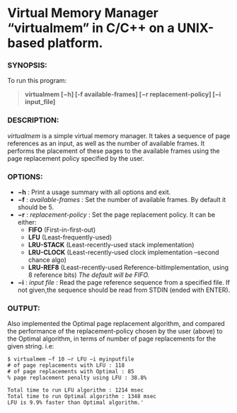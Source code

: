 # Virtual Memory Manager “virtualmem” in C/C++ on a UNIX-based platform.



### SYNOPSIS:
To run this program:
> **virtualmem [−h] [-f available-frames] [−r replacement-policy] [−i input_file]**


### DESCRIPTION:
_virtualmem_ is a simple virtual memory manager. It takes a sequence of page references as an input, as well as the number of available frames. It performs the placement of these pages to the available frames using the page replacement policy specified by the user.


### OPTIONS:
*	**−h** : Print a usage summary with all options and exit.
*	**−f** : *available-frames* : Set the number of available frames. By default it should be 5.
*	**−r** : *replacement-policy* : Set the page replacement policy. It can be either:
	*	**FIFO** (First-in-first-out)
	*	**LFU** (Least-frequently-used)
	*	**LRU-STACK** (Least-recently-used stack implementation)
	*	**LRU-CLOCK** (Least-recently-used clock implementation –second chance algo)
	*	**LRU-REF8** (Least-recently-used Reference-bitImplementation, using 8 reference bits)
*The default will be FIFO.*
*	**−i** : *input file* : Read the page reference sequence from a specified file. If not given,the sequence should be read from STDIN (ended with ENTER).


### OUTPUT:
Also implemented the Optimal page replacement algorithm, and compared the performance of the replacement-policy chosen by the user (above) to the Optimal algorithm, in terms of number of page replacements for the given string. i.e:

	$ virtualmem –f 10 –r LFU –i myinputfile
	# of page replacements with LFU : 118
	# of page replacements with Optimal : 85
	% page replacement penalty using LFU : 38.8%
		
	Total time to run LFU algorithm : 1214 msec
	Total time to run Optimal algorithm : 1348 msec
	LFU is 9.9% faster than Optimal algorithm.'
